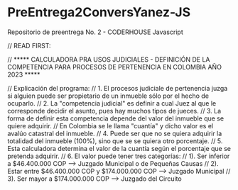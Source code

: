 # PreEntrega2ConversYanez-JS
Repositorio de preentrega No. 2 - CODERHOUSE Javascript

// READ FIRST:

// ***** CALCULADORA PRA USOS JUDICIALES - DEFINICIÓN DE LA COMPETENCIA PARA PROCESOS DE PERTENENCIA EN COLOMBIA AÑO 2023 *****

// Explicación del programa:
// 1. El procesos judiciale de pertenencia juzga si alguien puede ser propietario de un inmueble sólo por el hecho de ocuparlo.
// 2. La "competencia judicial" es definir a cual Juez al que le corresponde decidir el asunto, pues hay muchos tipos de jueces.
// 3. La forma de definir esta competencia depende del valor del inmueble que se quiere adquirir. 
//    En Colombia se le llama "cuantía" y dicho valor es el avalúo catastral del inmueble.
// 4. Puede ser que no se quiera adquirir la totalidad del inmueble (100%), sino que se se quiera otro porcentaje.
// 5. Esta calculadora determina el valor de la cuantía según el porcentaje que se pretenda adquirir.
// 6. El valor puede tener tres categorías: 
//                  1). Ser inferior a $46.400.000 COP --> Juzgado Municipal o de Pequeñas Causas
//                  2). Estar entre $46.400.000 COP y $174.000.000 COP --> Juzgado Municipal
//                  3). Ser mayor a $174.000.000 COP --> Juzgado del Circuito